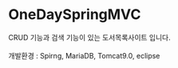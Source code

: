 # OneDaySpringMVC

CRUD 기능과 검색 기능이 있는 도서목록사이트 입니다.<br/>
<br/>
개발환경 : Spirng,   MariaDB,   Tomcat9.0,   eclipse
